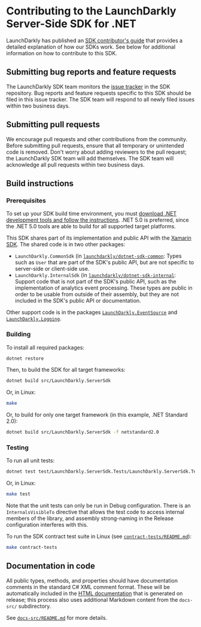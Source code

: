 # Contributing to the LaunchDarkly Server-Side SDK for .NET

LaunchDarkly has published an [SDK contributor's guide](https://docs.launchdarkly.com/sdk/concepts/contributors-guide) that provides a detailed explanation of how our SDKs work. See below for additional information on how to contribute to this SDK.

## Submitting bug reports and feature requests

The LaunchDarkly SDK team monitors the [issue tracker](https://github.com/launchdarkly/dotnet-server-sdk/issues) in the SDK repository. Bug reports and feature requests specific to this SDK should be filed in this issue tracker. The SDK team will respond to all newly filed issues within two business days.
 
## Submitting pull requests
 
We encourage pull requests and other contributions from the community. Before submitting pull requests, ensure that all temporary or unintended code is removed. Don't worry about adding reviewers to the pull request; the LaunchDarkly SDK team will add themselves. The SDK team will acknowledge all pull requests within two business days.

## Build instructions
 
### Prerequisites

To set up your SDK build time environment, you must [download .NET development tools and follow the instructions](https://dotnet.microsoft.com/download). .NET 5.0 is preferred, since the .NET 5.0 tools are able to build for all supported target platforms.

This SDK shares part of its implementation and public API with the [Xamarin SDK](https://github.com/launchdarkly/xamarin-client-sdk). The shared code is in two other packages:

* `LaunchDarkly.CommonSdk` (in [`launchdarkly/dotnet-sdk-common`](https://github.com/launchdarkly/dotnet-sdk-common): Types such as `User` that are part of the SDK's public API, but are not specific to server-side or client-side use.
* `LaunchDarkly.InternalSdk` (in [`launchdarkly/dotnet-sdk-internal`](https://github.com/launchdarkly/dotnet-sdk-internal): Support code that is not part of the SDK's public API, such as the implementation of analytics event processing. These types are public in order to be usable from outside of their assembly, but they are not included in the SDK's public API or documentation.

Other support code is in the packages [`LaunchDarkly.EventSource`](https://github.com/launchdarkly/dotnet-eventsource) and [`LaunchDarkly.Logging`](https://github.com/launchdarkly/dotnet-logging).

### Building
 
To install all required packages:

```bash
dotnet restore
```

Then, to build the SDK for all target frameworks:

```bash
dotnet build src/LaunchDarkly.ServerSdk
```

Or, in Linux:

```bash
make
```

Or, to build for only one target framework (in this example, .NET Standard 2.0):

```bash
dotnet build src/LaunchDarkly.ServerSdk -f netstandard2.0
```

### Testing
 
To run all unit tests:

```bash
dotnet test test/LaunchDarkly.ServerSdk.Tests/LaunchDarkly.ServerSdk.Tests.csproj
```

Or, in Linux:

```bash
make test
```

Note that the unit tests can only be run in Debug configuration. There is an `InternalsVisibleTo` directive that allows the test code to access internal members of the library, and assembly strong-naming in the Release configuration interferes with this.

To run the SDK contract test suite in Linux (see [`contract-tests/README.md`](./contract-tests/README.md)):

```bash
make contract-tests
```

## Documentation in code

All public types, methods, and properties should have documentation comments in the standard C# XML comment format. These will be automatically included in the [HTML documentation](https://launchdarkly.github.io/dotnet-server-sdk) that is generated on release; this process also uses additional Markdown content from the `docs-src/` subdirectory.

See [`docs-src/README.md`](./docs-src/README.md) for more details.
